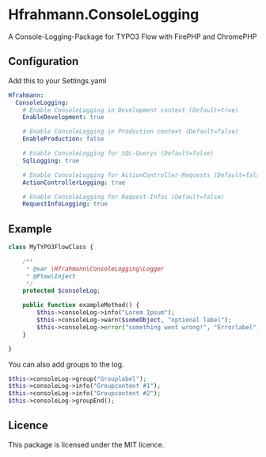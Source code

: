 Hfrahmann.ConsoleLogging
========================

A Console-Logging-Package for TYPO3 Flow with FirePHP and ChromePHP

Configuration
-------------

Add this to your Settings.yaml

``` yaml
Hfrahmann:
  ConsoleLogging:
    # Enable ConsoleLogging in Development context (Default=true)
    EnableDevelopment: true

    # Enable ConsoleLogging in Production context (Default=false)
    EnableProduction: false

    # Enable ConsoleLogging for SQL-Querys (Default=false)
    SqlLogging: true

    # Enable ConsoleLogging for ActionController-Requests (Default=false)
    ActionControllerLogging: true

    # Enable ConsoleLogging for Request-Infos (Default=false)
    RequestInfoLogging: true

```

Example
-------

``` php
class MyTYPO3FlowClass {

    /**
     * @var \Hfrahmann\ConsoleLogging\Logger
     * @Flow\Inject
     */
    protected $consoleLog;

    public function exampleMethod() {
        $this->consoleLog->info("Lorem Ipsum");
        $this->consoleLog->warn($someObject, "optional label");
        $this->consoleLog->error("something went wrong!", "Errorlabel");
    }

}
```

You can also add groups to the log.

``` php
$this->consoleLog->group("Grouplabel");
$this->consoleLog->info("Groupcontent #1");
$this->consoleLog->info("Groupcontent #2");
$this->consoleLog->groupEnd();
```


Licence
-------

This package is licensed under the MIT licence.